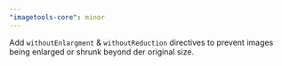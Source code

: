 ```yaml
---
"imagetools-core": minor
---
```


Add `withoutEnlargment` & `withoutReduction` directives to prevent images being enlarged or shrunk beyond der original size.
